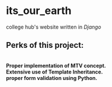 # its_our_earth
college hub's website written in <i>Django</i> 

<h2>Perks of this project:</h2><br>
<b> Proper implementation of MTV concept.</b><br>
<b> Extensive use of Template Inheritance.</b><br>
  <b> proper form validation using Python. </b><br>
